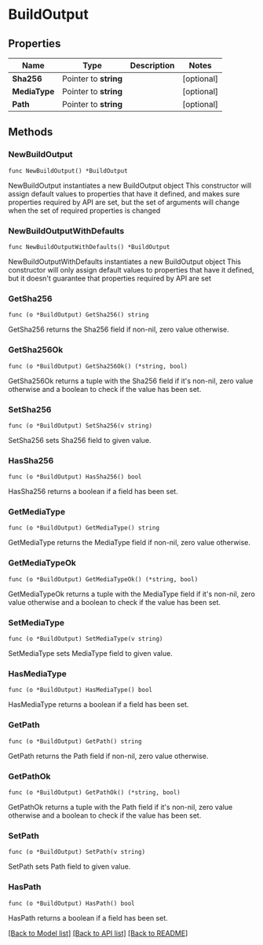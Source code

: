 # BuildOutput

## Properties

Name | Type | Description | Notes
------------ | ------------- | ------------- | -------------
**Sha256** | Pointer to **string** |  | [optional] 
**MediaType** | Pointer to **string** |  | [optional] 
**Path** | Pointer to **string** |  | [optional] 

## Methods

### NewBuildOutput

`func NewBuildOutput() *BuildOutput`

NewBuildOutput instantiates a new BuildOutput object
This constructor will assign default values to properties that have it defined,
and makes sure properties required by API are set, but the set of arguments
will change when the set of required properties is changed

### NewBuildOutputWithDefaults

`func NewBuildOutputWithDefaults() *BuildOutput`

NewBuildOutputWithDefaults instantiates a new BuildOutput object
This constructor will only assign default values to properties that have it defined,
but it doesn't guarantee that properties required by API are set

### GetSha256

`func (o *BuildOutput) GetSha256() string`

GetSha256 returns the Sha256 field if non-nil, zero value otherwise.

### GetSha256Ok

`func (o *BuildOutput) GetSha256Ok() (*string, bool)`

GetSha256Ok returns a tuple with the Sha256 field if it's non-nil, zero value otherwise
and a boolean to check if the value has been set.

### SetSha256

`func (o *BuildOutput) SetSha256(v string)`

SetSha256 sets Sha256 field to given value.

### HasSha256

`func (o *BuildOutput) HasSha256() bool`

HasSha256 returns a boolean if a field has been set.

### GetMediaType

`func (o *BuildOutput) GetMediaType() string`

GetMediaType returns the MediaType field if non-nil, zero value otherwise.

### GetMediaTypeOk

`func (o *BuildOutput) GetMediaTypeOk() (*string, bool)`

GetMediaTypeOk returns a tuple with the MediaType field if it's non-nil, zero value otherwise
and a boolean to check if the value has been set.

### SetMediaType

`func (o *BuildOutput) SetMediaType(v string)`

SetMediaType sets MediaType field to given value.

### HasMediaType

`func (o *BuildOutput) HasMediaType() bool`

HasMediaType returns a boolean if a field has been set.

### GetPath

`func (o *BuildOutput) GetPath() string`

GetPath returns the Path field if non-nil, zero value otherwise.

### GetPathOk

`func (o *BuildOutput) GetPathOk() (*string, bool)`

GetPathOk returns a tuple with the Path field if it's non-nil, zero value otherwise
and a boolean to check if the value has been set.

### SetPath

`func (o *BuildOutput) SetPath(v string)`

SetPath sets Path field to given value.

### HasPath

`func (o *BuildOutput) HasPath() bool`

HasPath returns a boolean if a field has been set.


[[Back to Model list]](../README.md#documentation-for-models) [[Back to API list]](../README.md#documentation-for-api-endpoints) [[Back to README]](../README.md)


